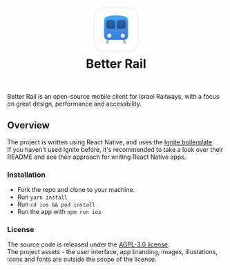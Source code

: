 <h1 align="center">
  <a href="#">
    <img src="./assets/app-icon.png" width="110">
  </a>
  <br />
  Better Rail
</h1>

&nbsp;

Better Rail is an open-source mobile client for Israel Railways, with a focus on great design, performance and accessbility.

## Overview

The project is written using React Native, and uses the [Ignite boilerplate](https://github.com/infinitered/ignite/).  
If you haven't used Ignite before, it's recommended to take a look over their README and see their approach for writing React Native apps.

### Installation

- Fork the repo and clone to your machine.
- Run `yarn install`
- Run `cd ios && pod install`
- Run the app with `npm run ios`

### License

The source code is released under the [AGPL-3.0 license](https://github.com/act-1/native/blob/main/LICENSE).  
The project assets - the user interface, app branding, images, illustations, icons and fonts are outside the scope of the license.
